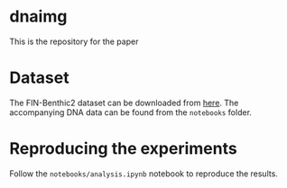 # dnaimg

This is the repository for the paper

# Dataset

The FIN-Benthic2 dataset can be downloaded from [here](https://etsin.fairdata.fi/dataset/a11cdc26-b9d0-4af1-9285-803d65a696a3).
The accompanying DNA data can be found from the `notebooks` folder.

# Reproducing the experiments

Follow the `notebooks/analysis.ipynb` notebook to reproduce the results.
